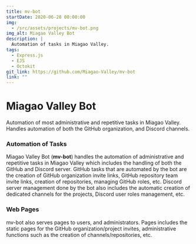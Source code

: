 ```yaml
---
title: mv-bot
startDate: 2020-06-28 00:00:00
img: 
  - /src/assets/projects/mv-bot.png
img_alt: Miagao Valley Bot
description: |
  Automation of tasks in Miagao Valley.
tags:
  - Express.js
  - EJS
  - Octokit
git_link: https://github.com/Miagao-Valley/mv-bot
link: ""
---
```


# Miagao Valley Bot

Automation of most administrative and repetitive tasks in Miagao Valley. Handles automation of both the GitHub organization, and Discord channels.

### Automation of Tasks

Miagao Valley Bot (**mv-bot**) handles the automation of administrative and repetitive tasks in Miagao Valley which includes the handling of both the GitHub and Discord server. GitHub tasks that are automated by the bot are the creation of GitHub organization invite links, GitHub repository team invite links, creation of repositories, managing GitHub roles, etc. Discord server management done by the bot also includes the automatic creation of dedicated channels for the projects, Discord user roles management, etc. 
  
### Web Pages

mv-bot also serves pages to users, and administrators. Pages includes the static pages for the GitHub organization/project invites, administrative functions such as the creation of channels/repositories, etc. 

